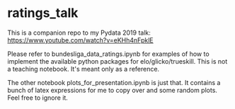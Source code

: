 # ratings_talk

This is a companion repo to my Pydata 2019 talk: https://www.youtube.com/watch?v=eKHh4nFpklE

Please refer to bundesliga_data_ratings.ipynb for examples of how to implement the available python packages for elo/glicko/trueskill. This is not a teaching notebook. It's meant only as a reference.

The other notebook plots_for_presentation.ipynb is just that. It contains a bunch of latex expressions for me to copy over and some random plots. Feel free to ignore it.
